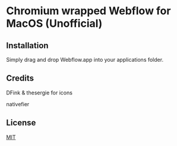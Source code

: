 # Chromium wrapped Webflow for MacOS (Unofficial)

## Installation

Simply drag and drop Webflow.app into your applications folder.

## Credits

DFink & thesergie for icons

nativefier

## License

[MIT](LICENSE.md)
